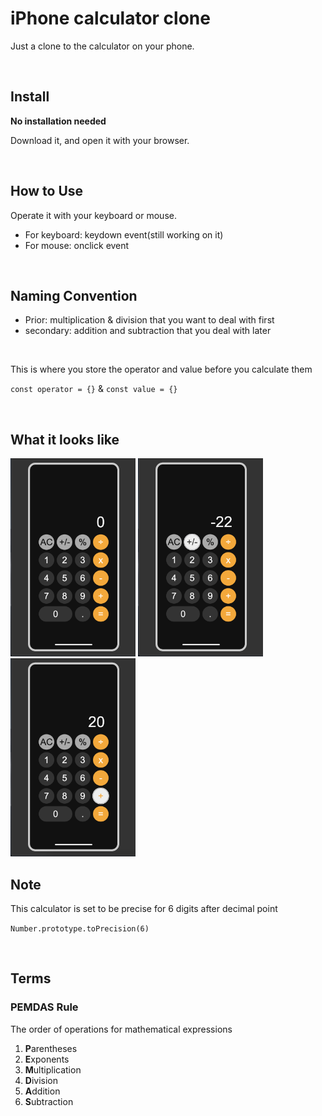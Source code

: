 # iPhone calculator clone

Just a clone to the calculator on your phone.

<br>

## Install

**No installation needed**

Download it, and open it with your browser.

<br>

## How to Use

Operate it with your keyboard or mouse.

- For keyboard: keydown event(still working on it)
- For mouse: onclick event

<br>

## Naming Convention

- Prior: multiplication & division that you want to deal with first
- secondary: addition and subtraction that you deal with later

<br>

This is where you store the operator and value before you calculate them

`const operator = {}` &
`const value = {}`

<br>

## What it looks like

<img src="./assets/screenshot_01.png" width="200px">
<img src="./assets/screenshot_02.png" width="200px">
<img src="./assets/screenshot_03.png" width="200px">

<br>

## Note

This calculator is set to be precise for 6 digits after decimal point

`Number.prototype.toPrecision(6)`

<br>

## Terms

### PEMDAS Rule

The order of operations for mathematical expressions

1. **P**arentheses
2. **E**xponents
3. **M**ultiplication
4. **D**ivision
5. **A**ddition
6. **S**ubtraction
